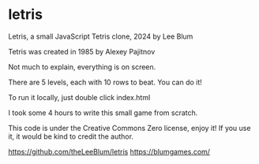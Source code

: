 # letris

Letris, a small JavaScript Tetris clone, 2024 by Lee Blum

Tetris was created in 1985 by Alexey Pajitnov

Not much to explain, everything is on screen.

There are 5 levels, each with 10 rows to beat. You can do it!

To run it locally, just double click index.html

I took some 4 hours to write this small game from scratch.

This code is under the Creative Commons Zero license, enjoy it!
If you use it, it would be kind to credit the author.

https://github.com/theLeeBlum/letris
https://blumgames.com/
